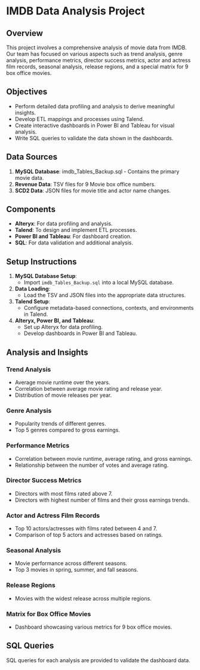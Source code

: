# IMDB Data Analysis Project

## Overview
This project involves a comprehensive analysis of movie data from IMDB. Our team has focused on various aspects such as trend analysis, genre analysis, performance metrics, director success metrics, actor and actress film records, seasonal analysis, release regions, and a special matrix for 9 box office movies.

## Objectives
- Perform detailed data profiling and analysis to derive meaningful insights.
- Develop ETL mappings and processes using Talend.
- Create interactive dashboards in Power BI and Tableau for visual analysis.
- Write SQL queries to validate the data shown in the dashboards.

## Data Sources
1. **MySQL Database**: imdb_Tables_Backup.sql - Contains the primary movie data.
2. **Revenue Data**: TSV files for 9 Movie box office numbers.
3. **SCD2 Data**: JSON files for movie title and actor name changes.

## Components
- **Alteryx**: For data profiling and analysis.
- **Talend**: To design and implement ETL processes.
- **Power BI and Tableau**: For dashboard creation.
- **SQL**: For data validation and additional analysis.

## Setup Instructions
1. **MySQL Database Setup**:
   - Import `imdb_Tables_Backup.sql` into a local MySQL database.
2. **Data Loading**:
   - Load the TSV and JSON files into the appropriate data structures.
3. **Talend Setup**:
   - Configure metadata-based connections, contexts, and environments in Talend.
4. **Alteryx, Power BI, and Tableau**:
   - Set up Alteryx for data profiling.
   - Develop dashboards in Power BI and Tableau.

## Analysis and Insights
### Trend Analysis
- Average movie runtime over the years.
- Correlation between average movie rating and release year.
- Distribution of movie releases per year.

### Genre Analysis
- Popularity trends of different genres.
- Top 5 genres compared to gross earnings.

### Performance Metrics
- Correlation between movie runtime, average rating, and gross earnings.
- Relationship between the number of votes and average rating.

### Director Success Metrics
- Directors with most films rated above 7.
- Directors with highest number of films and their gross earnings trends.

### Actor and Actress Film Records
- Top 10 actors/actresses with films rated between 4 and 7.
- Comparison of top 5 actors and actresses based on ratings.

### Seasonal Analysis
- Movie performance across different seasons.
- Top 3 movies in spring, summer, and fall seasons.

### Release Regions
- Movies with the widest release across multiple regions.

### Matrix for Box Office Movies
- Dashboard showcasing various metrics for 9 box office movies.

## SQL Queries
SQL queries for each analysis are provided to validate the dashboard data.
